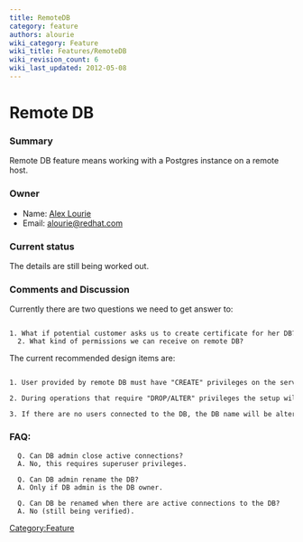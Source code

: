 ```yaml
---
title: RemoteDB
category: feature
authors: alourie
wiki_category: Feature
wiki_title: Features/RemoteDB
wiki_revision_count: 6
wiki_last_updated: 2012-05-08
---
```


# Remote DB

### Summary

Remote DB feature means working with a Postgres instance on a remote host.

### Owner

*   Name: [ Alex Lourie](User:Alourie)
*   Email: <alourie@redhat.com>

### Current status

The details are still being worked out.

### Comments and Discussion

Currently there are two questions we need to get answer to:

      1. What if potential customer asks us to create certificate for her DB?
      2. What kind of permissions we can receive on remote DB?

The current recommended design items are:

      1. User provided by remote DB must have "CREATE" privileges on the server, so it create 'engine' and other DBs; and enough permissions to check active connections to our DBs.
      2. During operations that require "DROP/ALTER" privileges the setup will check first if there are active connections to the DB.If there are, the operation will stop and warn the user.
      3. If there are no users connected to the DB, the DB name will be altered to a different one to avoid new connections. After the completion of operations (upgrade, rollback, etc), the DB will be renamed back.

### FAQ:

      Q. Can DB admin close active connections?
      A. No, this requires superuser privileges.

      Q. Can DB admin rename the DB?
      A. Only if DB admin is the DB owner.

      Q. Can DB be renamed when there are active connections to the DB?
      A. No (still being verified).

<Category:Feature>
